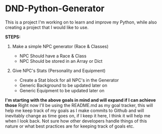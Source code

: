 # DND-Python-Generator
This is a project I'm working on to learn and improve my Python, while also
creating a project that I would like to use.

<b>STEPS:</b>
1. Make a simple NPC generator (Race & Classes)
    * NPC Should have a Race & Class
    * NPC Should be stored in an Array or Dict

2. Give NPC's Stats (Personality and Equipment)
    * Create a Stat block for all NPC's in the Generator
    * Generic Background to be updated later on
    * Generic Equipment to be updated later on

<b>I'm starting with the above goals in mind and will expand if I can achieve those</b></n>
Right now I'll be using the README.md as my goal tracker, this will help me keep track
of my goals as I make commits to Github and will inevitably change as time goes on,
if I keep it here, I think it will help me when I look back. Not sure how other developers
handle things of this nature or what best practices are for keeping track of goals etc.